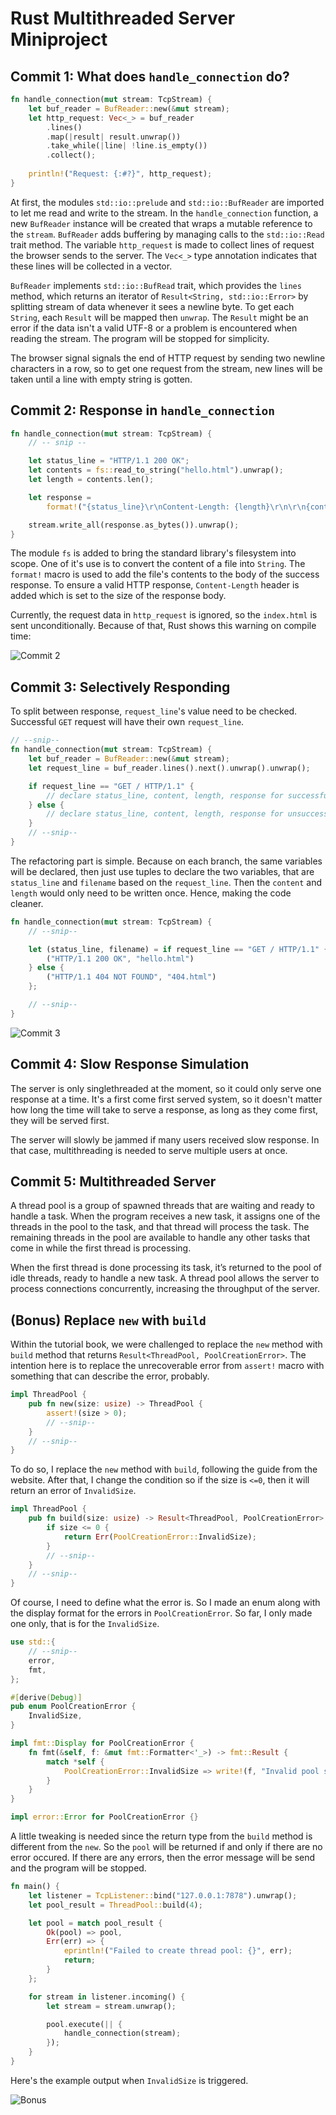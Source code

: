 # Rust Multithreaded Server Miniproject

## Commit 1: What does `handle_connection` do?
```rust
fn handle_connection(mut stream: TcpStream) {
    let buf_reader = BufReader::new(&mut stream);
    let http_request: Vec<_> = buf_reader
        .lines()
        .map(|result| result.unwrap())
        .take_while(|line| !line.is_empty())
        .collect();
    
    println!("Request: {:#?}", http_request);
}
```
At first, the modules `std::io::prelude` and `std::io::BufReader` are imported to let me read and write to the stream. In the `handle_connection` function, a new `BufReader` instance will be created that wraps a mutable reference to the `stream`. `BufReader` adds buffering by managing calls to the `std::io::Read` trait method. The variable `http_request` is made to collect lines of request the browser sends to the server. The `Vec<_>` type annotation indicates that these lines will be collected in a vector. 

`BufReader` implements `std::io::BufRead` trait, which provides the `lines` method, which returns an iterator of `Result<String, std::io::Error>` by splitting stream of data whenever it sees a newline byte. To get each `String`, each `Result` will be mapped then `unwrap`. The `Result` might be an error if the data isn't a valid UTF-8 or a problem is encountered when reading the stream. The program will be stopped for simplicity.

The browser signal signals the end of HTTP request by sending two newline characters in a row, so to get one request from the stream, new lines will be taken until a line with empty string is gotten.

## Commit 2: Response in `handle_connection`
```rust
fn handle_connection(mut stream: TcpStream) {
    // -- snip --

    let status_line = "HTTP/1.1 200 OK";
    let contents = fs::read_to_string("hello.html").unwrap();
    let length = contents.len();

    let response =
        format!("{status_line}\r\nContent-Length: {length}\r\n\r\n{contents}");

    stream.write_all(response.as_bytes()).unwrap();
}
```

The module `fs` is added to bring the standard library's filesystem into scope. One of it's use is to convert the content of a file into `String`. The `format!` macro is used to add the file's contents to the body of the success response. To ensure a valid HTTP response, `Content-Length` header is added which is set to the size of the response body.

Currently, the request data in `http_request` is ignored, so the `index.html` is sent unconditionally. Because of that, Rust shows this warning on compile time:

![Commit 2](docs/commit2.png)

## Commit 3: Selectively Responding
To split between response, `request_line`'s value need to be checked. Successful `GET` request will have their own `request_line`.

```rust
// --snip--
fn handle_connection(mut stream: TcpStream) {
    let buf_reader = BufReader::new(&mut stream);
    let request_line = buf_reader.lines().next().unwrap().unwrap();

    if request_line == "GET / HTTP/1.1" {
        // declare status_line, content, length, response for successful case
    } else {
        // declare status_line, content, length, response for unsuccessful case
    }
    // --snip--
}
```

The refactoring part is simple. Because on each branch, the same variables will be declared, then just use tuples to declare the two variables, that are `status_line` and `filename` based on the `request_line`. Then the `content` and `length` would only need to be written once. Hence, making the code cleaner.

```rust
fn handle_connection(mut stream: TcpStream) {
    // --snip--

    let (status_line, filename) = if request_line == "GET / HTTP/1.1" {
        ("HTTP/1.1 200 OK", "hello.html")
    } else {
        ("HTTP/1.1 404 NOT FOUND", "404.html")
    };

    // --snip--
}
```

![Commit 3](docs/commit3.png)

## Commit 4: Slow Response Simulation
The server is only singlethreaded at the moment, so it could only serve one response at a time. It's a first come first served system, so it doesn't matter how long the time will take to serve a response, as long as they come first, they will be served first.

The server will slowly be jammed if many users received slow response. In that case, multithreading is needed to serve multiple users at once.

## Commit 5: Multithreaded Server
A thread pool is a group of spawned threads that are waiting and ready to handle a task. When the program receives a new task, it assigns one of the threads in the pool to the task, and that thread will process the task. The remaining threads in the pool are available to handle any other tasks that come in while the first thread is processing. 

When the first thread is done processing its task, it’s returned to the pool of idle threads, ready to handle a new task. A thread pool allows the server to process connections concurrently, increasing the throughput of the server.

## (Bonus) Replace `new` with `build`
Within the tutorial book, we were challenged to replace the `new` method with `build` method that returns `Result<ThreadPool, PoolCreationError>`. The intention here is to replace the unrecoverable error from `assert!` macro with something that can describe the error, probably.

```rust
impl ThreadPool {
    pub fn new(size: usize) -> ThreadPool {
        assert!(size > 0);
        // --snip--
    }
    // --snip--
}
```
To do so, I replace the `new` method with `build`, following the guide from the website. After that, I change the condition so if the size is `<=0`, then it will return an error of `InvalidSize`.

```rust
impl ThreadPool {
    pub fn build(size: usize) -> Result<ThreadPool, PoolCreationError> {
        if size <= 0 {
            return Err(PoolCreationError::InvalidSize);
        }
        // --snip--
    }
    // --snip--
}
```

Of course, I need to define what the error is. So I made an enum along with the display format for the errors in `PoolCreationError`. So far, I only made one only, that is for the `InvalidSize`.

```rust
use std::{
    // --snip--
    error,
    fmt,
};

#[derive(Debug)]
pub enum PoolCreationError {
    InvalidSize,
}

impl fmt::Display for PoolCreationError {
    fn fmt(&self, f: &mut fmt::Formatter<'_>) -> fmt::Result {
        match *self {
            PoolCreationError::InvalidSize => write!(f, "Invalid pool size provided"),
        }
    }
}

impl error::Error for PoolCreationError {}
```

A little tweaking is needed since the return type from the `build` method is different from the `new`. So the `pool` will be returned if and only if there are no error occured. If there are any errors, then the error message will be send and the program will be stopped.

```rust
fn main() {
    let listener = TcpListener::bind("127.0.0.1:7878").unwrap();
    let pool_result = ThreadPool::build(4);

    let pool = match pool_result {
        Ok(pool) => pool,
        Err(err) => {
            eprintln!("Failed to create thread pool: {}", err);
            return;
        }
    };

    for stream in listener.incoming() {
        let stream = stream.unwrap();

        pool.execute(|| {
            handle_connection(stream);
        });
    }
}
```

Here's the example output when `InvalidSize` is triggered.

![Bonus](docs/bonus.png)